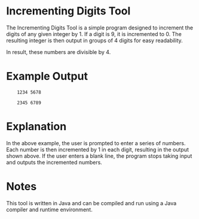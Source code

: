 # Incrementing Digits Tool

The Incrementing Digits Tool is a simple program designed to increment the digits of any given integer by 1. If a digit
is 9, it is incremented to 0. The resulting integer is then output in groups of 4 digits for easy readability.

In result, these numbers are divisible by 4.

# Example Output

```
    1234 5678
    
    2345 6789 
```

# Explanation

In the above example, the user is prompted to enter a series of numbers. Each number is then incremented by 1 in each
digit, resulting in the output shown above. If the user enters a blank line, the program stops taking input and outputs
the incremented numbers.
# Notes
This tool is written in Java and can be compiled and run using a Java compiler and runtime environment.